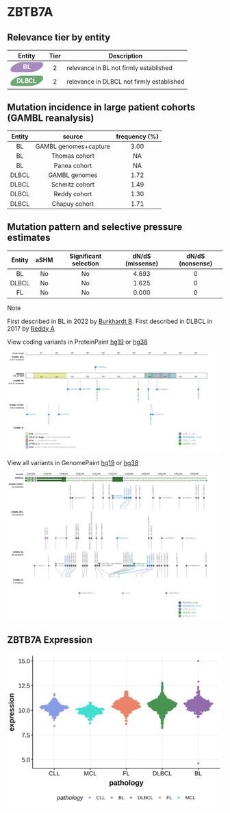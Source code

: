 # ZBTB7A

## Relevance tier by entity

|Entity|Tier|Description                              |
|:------:|:----:|-----------------------------------------|
|![BL](images/icons/BL_tier2.png)    |2   |relevance in BL not firmly established   |
|![DLBCL](images/icons/DLBCL_tier2.png) |2   |relevance in DLBCL not firmly established|

## Mutation incidence in large patient cohorts (GAMBL reanalysis)

|Entity|source               |frequency (%)|
|:------:|:---------------------:|:-------------:|
|BL    |GAMBL genomes+capture|3.00         |
|BL    |Thomas cohort        |  NA         |
|BL    |Panea cohort         |  NA         |
|DLBCL |GAMBL genomes        |1.72         |
|DLBCL |Schmitz cohort       |1.49         |
|DLBCL |Reddy cohort         |1.30         |
|DLBCL |Chapuy cohort        |1.71         |

## Mutation pattern and selective pressure estimates

|Entity|aSHM|Significant selection|dN/dS (missense)|dN/dS (nonsense)|
|:------:|:----:|:---------------------:|:----------------:|:----------------:|
|BL    |No  |No                   |4.693           |0               |
|DLBCL |No  |No                   |1.625           |0               |
|FL    |No  |No                   |0.000           |0               |


> [!NOTE]
> First described in BL in 2022 by [Burkhardt B](https://pubmed.ncbi.nlm.nih.gov/35794096). First described in DLBCL in 2017 by [Reddy A](https://pubmed.ncbi.nlm.nih.gov/28985567)


View coding variants in ProteinPaint [hg19](https://morinlab.github.io/LLMPP/GAMBL/ZBTB7A_protein.html)  or [hg38](https://morinlab.github.io/LLMPP/GAMBL/ZBTB7A_protein_hg38.html)

![image](images/proteinpaint/ZBTB7A_NM_015898.svg)

View all variants in GenomePaint [hg19](https://morinlab.github.io/LLMPP/GAMBL/ZBTB7A.html)  or [hg38](https://morinlab.github.io/LLMPP/GAMBL/ZBTB7A_hg38.html)

![image](images/proteinpaint/ZBTB7A.svg)
## ZBTB7A Expression
![image](images/gene_expression/ZBTB7A_by_pathology.svg)
<!-- ORIGIN: reddyGeneticFunctionalDrivers2017 -->
<!-- BL: burkhardtClinicalRelevanceMolecular2022b -->
<!-- DLBCL: reddyGeneticFunctionalDrivers2017 -->
